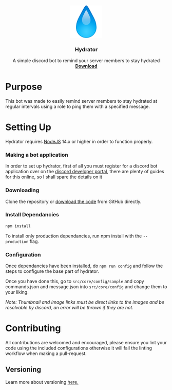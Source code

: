 <br />
<p align="center">
<img src='assets/img/header.png' width="20%" height="20%">
  <h3 align="center">Hydrator</h3>
  <p align="center">
    A simple discord bot to remind your server members to stay hydrated
    <br />
    <a href="https://github.com/AngelNull/hydrator/archive/refs/heads/main.zip"><strong>Download</strong></a>
  </p>
</p>

# 

# Purpose
This bot was made to easily remind server members to stay hydrated at regular intervals using a role to ping them with a specified message.

# Setting Up

Hydrator requires [NodeJS](https://nodejs.org/) 14.x or higher in order to function properly.

### Making a bot application

In order to set up hydrator, first of all you must register for a discord bot application over on the [discord developer portal](https://discord.com/developers/applications), there are plenty of guides for this online, so I shall spare the details on it

### Downloading

Clone the repository or [download the code](https://github.com/AngelNull/hydrator/archive/refs/heads/main.zip) from GitHub directly.

### Install Dependancies
```bash
npm install
```
To install only production dependancies, run npm install with the ``--production`` flag.

### Configuration

Once dependancies have been installed, do `npm run config` and follow the steps to configure the base part of hydrator. 

Once you have done this, go to `src/core/config/sample` and copy commands.json and message.json into `src/core/config` and change them to your liking. 

*Note: Thumbnail and Image links must be direct links to the images and be resolvable by discord, an error will be thrown if they are not.*

# Contributing
All contributions are welcomed and encouraged, please ensure you lint your code using the included configurations otherwise it will fail the linting workflow when making a pull-request.

## Versioning
Learn more about versioning [here.](./.github/VERSIONING.MD)